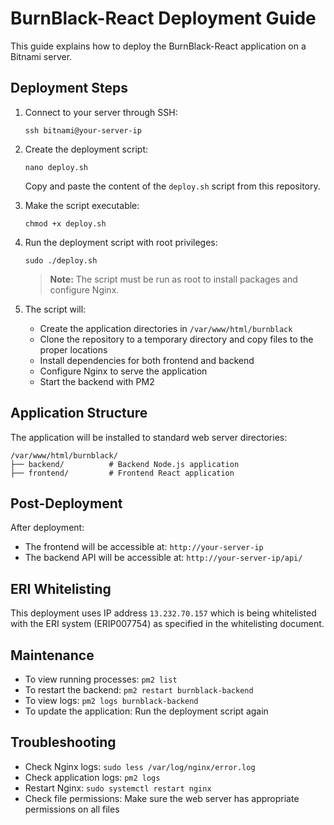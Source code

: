 # BurnBlack-React Deployment Guide

This guide explains how to deploy the BurnBlack-React application on a Bitnami server.

## Deployment Steps

1. Connect to your server through SSH:
   ```
   ssh bitnami@your-server-ip
   ```

2. Create the deployment script:
   ```
   nano deploy.sh
   ```
   
   Copy and paste the content of the `deploy.sh` script from this repository.

3. Make the script executable:
   ```
   chmod +x deploy.sh
   ```

4. Run the deployment script with root privileges:
   ```
   sudo ./deploy.sh
   ```

   > **Note:** The script must be run as root to install packages and configure Nginx.

5. The script will:
   - Create the application directories in `/var/www/html/burnblack`
   - Clone the repository to a temporary directory and copy files to the proper locations
   - Install dependencies for both frontend and backend
   - Configure Nginx to serve the application
   - Start the backend with PM2

## Application Structure

The application will be installed to standard web server directories:

```
/var/www/html/burnblack/
├── backend/          # Backend Node.js application
├── frontend/         # Frontend React application
```

## Post-Deployment

After deployment:

- The frontend will be accessible at: `http://your-server-ip`
- The backend API will be accessible at: `http://your-server-ip/api/`

## ERI Whitelisting

This deployment uses IP address `13.232.70.157` which is being whitelisted with the ERI system (ERIP007754) as specified in the whitelisting document.

## Maintenance

- To view running processes: `pm2 list`
- To restart the backend: `pm2 restart burnblack-backend`
- To view logs: `pm2 logs burnblack-backend`
- To update the application: Run the deployment script again

## Troubleshooting

- Check Nginx logs: `sudo less /var/log/nginx/error.log`
- Check application logs: `pm2 logs`
- Restart Nginx: `sudo systemctl restart nginx`
- Check file permissions: Make sure the web server has appropriate permissions on all files
